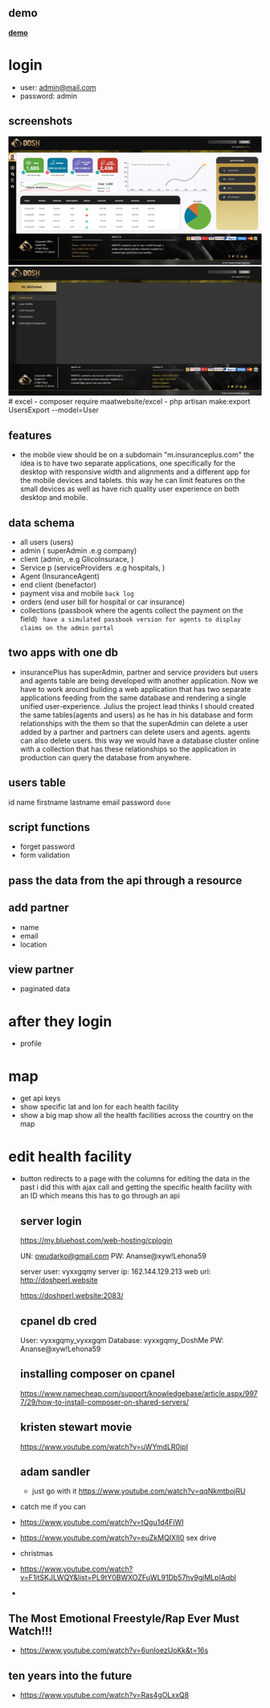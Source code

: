 ## demo

**[demo](http://doshperl.website/)**
# login
 - user: admin@mail.com
 - password: admin
## screenshots
<img src="dashboard-screenshot-1.png">
<img src="dashboard-screenshot-2.jpeg">
# excel
 - composer require maatwebsite/excel
 - php artisan make:export UsersExport --model=User




##  features
- the mobile view should be on a subdomain "m.insuranceplus.com" the idea is to have two separate applications, one specifically for the desktop with responsive width and alignments and a different app for the mobile devices and tablets. this way he can limit features on the small devices as well as have rich quality user experience on both desktop and mobile.
  
## data schema
 - all users (users)
 - admin     ( superAdmin .e.g company)
 - client     (admin, .e.g GlicoInsurace,  )
 - Service p  (serviceProviders .e.g hospitals, )
 - Agent       (InsuranceAgent)
 - end client  (benefactor)
 - payment visa and mobile  ``` back log ```
 - orders    (end user bill for hospital or car insurance)
 - collections  (passbook where the agents collect the payment on the field)
   ``` have a simulated passbook version for agents to display claims on the admin portal``` 

## two apps with one db
- insurancePlus has superAdmin, partner and service providers but users and agents table are being developed with another application. Now we have to work around building a web application that has two separate applications feeding from the same database and rendering a single unified user-experience. Julius the project lead thinks I should created the same tables(agents and users)  as he has in his database and form relationships with the them so that the superAdmin can delete a user added by a partner and partners can delete users and agents. agents can also delete users. this way we would have a database cluster online with a collection that has these relationships so the application in production can query the database from anywhere. 

## users table
  id name firstname lastname email password  `` done ``

## script functions
 - forget password 
 - form validation
  

## pass the data from the api through a resource



## add partner 
 
 - name
 - email
 - location

## view partner 
-  paginated data
  
  # after they login
 - profile 

  # map
 - get api keys
 - show specific lat and lon for each health facility 
 - show a big map show all the health facilities across the country on the map 


# edit health facility
- button redirects to a page with the columns for editing the data
  in the past i did this with ajax call and getting the specific health facility with an ID
  which means this has to go through an api

  ## server login
  https://my.bluehost.com/web-hosting/cplogin

  UN: owudarko@gmail.com
  PW: Ananse@xyw!Lehona59

  server user: vyxxgqmy
  server ip: 162.144.129.213
  web url: http://doshperl.website

  https://doshperl.website:2083/

  ## cpanel db cred
  User: vyxxgqmy_vyxxgqm
  Database: vyxxgqmy_DoshMe
  PW: Ananse@xyw!Lehona59

  ## installing composer on cpanel
  https://www.namecheap.com/support/knowledgebase/article.aspx/9977/29/how-to-install-composer-on-shared-servers/

  ## kristen stewart movie
  https://www.youtube.com/watch?v=uWYmdLR0jpI

  ## adam sandler
  - just go with it
  https://www.youtube.com/watch?v=qqNkmtbojRU

- catch me if you can
- https://www.youtube.com/watch?v=tQgu1d4FiWI
- https://www.youtube.com/watch?v=euZkMQIXII0 sex drive

- christmas
- https://www.youtube.com/watch?v=F1itSKJLWQY&list=PL9tY0BWXOZFuWL91Db57hv9gjMLpIAqbI
- 

## The Most Emotional Freestyle/Rap Ever Must Watch!!! 

- https://www.youtube.com/watch?v=6unIoezUoKk&t=16s

## ten years into the future 
- https://www.youtube.com/watch?v=Ras4gOLxxQ8